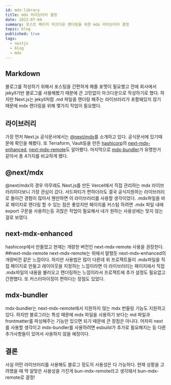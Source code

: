 ```yaml
---
id: mdx-library
title: mdx 라이브러리 결정
date: 2022-07-04
summary: 포스트 페이지 마크다운 랜더링을 위한 mdx 라이브러리 결정
topic: blog
published: true
tags:
  - nextjs
  - blog
  - mdx
---
```

## Markdown
블로그를 작성하기 위해서 포스팅을 간편하게 해줄 포멧이 필요했고 전에 회사에서 jekyll기반 블로그를 사용해봤기 때문에 큰 고민없이 마크다운으로 작성하기로 했다. 하지만 Next.js는 jekyll처럼 .md 파일을 랜더링 해주는 라이브러리가 포함돼있지 않기 때문에 mdx 랜더링을 위해 몇가지 작업이 필요했다.

## 라이브러리
가장 먼저 Next.js 공식문서에서는 [@next/mdx](https://www.npmjs.com/package/@next/mdx)를 소개하고 있다. 공식문서에 있기때문에 확인을 해봤다. 또 Terraform, Vault등을 만든 [hashicorp](https://github.com/hashicorp)의 [next-mdx-enhanced](https://github.com/hashicorp/next-mdx-enhanced), [next-mdx-remote](https://github.com/hashicorp/next-mdx-remote)도 알아봤다. 마지막으로 [mdx-bundler](https://github.com/kentcdodds/mdx-bundler)가 유명한거 같아서 총 4가지를 비교하게 됐다.

## @next/mdx
@next/mdx의 경우 아무래도 Next.js를 만든 Vercel에서 직접 관리하는 mdx 라이브러리이다보니 가장 관심이 갔다. 서드파티가 편하더라도 결국 공식지원하는 라이브러리로 돌아간 경험이 많아서 웬만하면 이 라이브러리를 사용할 생각이었다. .mdx파일을 바로 페이지로 랜더링 할 수 있는 점은 좋았지만 페이지를 커스텀 하려면 .mdx 파일 내에 export 구문을 사용하는등 귀찮은 작업이 필요해서 내가 원하는 사용성에는 맞지 않는걸로 보였다.

## next-mdx-enhanced
hashicorp에서 만들었고 현재는 개량한 버전인 next-mdx-remote 사용을 권장한다.
##next-mdx-remote
next-mdx-remote는 위에서 말했듯 next-mdx-enhanced의 개량버전 같은 느낌이다. 하지만 사용법은 많이 다른데 위 프로젝트들이 .mdx파일을 직접 페이지로 만들고 레이아웃을 지정하는 느낌이라면 이 라이브러리는 페이지에서 직접 .mdx파일의 내용을 불러오고 랜더링하는 느낌이라서 프로젝트에 추가 설정도 필요없고 간편했다. 또 커스터마이징이 편하다는 장점도 있었다.

## mdx-bundler
mdx-bundler는 next-mdx-remote에서 지원하지 않는 mdx 번들링 기능도 지원하고 있다. 하지만 블로그라는 특성 때문에 mdx 파일을 사용하기 보다는 md 파일과 frontmatter를 파싱해주는 기능만 있으면 되기 때문에 큰 장점은 아니다. 어차피 next를 사용할 생각이고 mdx-bundler를 사용하려면 esbuild가 추가로 필요해지는 등 다른 추가사항들이 있어서 사용하지 않을 예정이다.

## 결론
사실 어떤 라이브러리를 사용해도 블로그 정도의 사용성은 다 가능하다. 현재 상황을 고려했을 때 딱 알맞은 사용성을 가진게 bun-mdx-remote라고 생각돼서 bun-mdx-remote로 결정!
